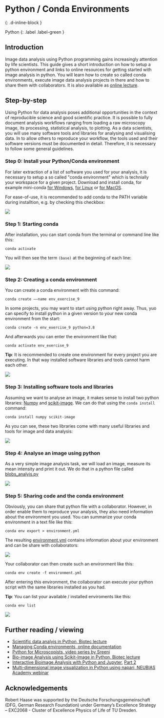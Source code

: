 # Python / Conda Environments
{: .d-inline-block }

Python
{: .label .label-green }


## Introduction
Image data analysis using Python programming gains increasingly attention by life scientists. 
This guide gives a short introduction on how to setup a python environment and links to online resources for getting
started with image analysis in python. 
You will learn how to create so called conda environments, execute image data analysis projects in there and how to share them with collaborators.
It is also available as [online lecture](https://youtu.be/MOEPe9TGBK0).

## Step-by-step
Using Python for data analysis poses additional opportunities in the context of reproducible science and good scientific practice.
It is possible to fully document analysis workflows ranging from loading a raw microscopy image, its processing, statistical analysis, to plotting.
As a data scientists, you will use many software tools and libraries for analysing and visualising data. 
In to allow others to reproduce your workflow, the tools used and their software versions must be documented in detail. 
Therefore, it is necessary to follow some general guidelines.

### Step 0: Install your Python/Conda environment
For later extraction of a list of software you used for your analysis, it is necessary to setup a so called "conda environment" which 
is technially your workspace for a given project. Download and install conda, for example mini-conda 
[for Windows](https://docs.conda.io/en/latest/miniconda.html#windows-installers), 
[for Linux](https://docs.conda.io/en/latest/miniconda.html#linux-installers) or
[for MacOS](https://docs.conda.io/en/latest/miniconda.html#macosx-installers).

For ease-of-use, it is recommended to add conda to the PATH variable during installtion, e.g. by checking this checkbox:

![](pics/python_conda_environments/PATH.png)

### Step 1: Starting conda

After installation, you can start conda from the terminal or command line like this:

```
conda activate
```

You will then see the term `(base)` at the beginning of each line:

![](pics/python_conda_environments/base_env.png)

### Step 2: Creating a conda environment
You can create a conda environment with this command:
```
conda create ––name env_exercise_9
```

In some projects, you may want to start using python right away. Thus, yuo can specify to install python in a given version to your new conda environment from the start:
```
conda create -n env_exercise_9 python=3.8
```

And afterwards you can enter the environment like that:
```
conda activate env_exercise_9
```

**Tip**: It is recommended to create one environment for every project you are executing. 
In that way installed software libraries and tools cannot harm each other.

![](pics/python_conda_environments/create_env.png)

### Step 3: Installing software tools and libraries
Assuming we want to analyse an image, it makes sense to install two python libraries: [Numpy](https://numpy.org/) and [scikit-image](https://scikit-image.org/). 
We can do that using the `conda install` command:

```
conda install numpy scikit-image
```

As you can see, these two libraries come with many useful libraries and tools for image and data analysis:

![](pics/python_conda_environments/conda_install.png)

### Step 4: Analyse an image using python
As a very simple image analysis task, we will load an image, measure its mean intensity and print it out. 
We do that in a python file called [blobs_analyis.py](pics/python_conda_environments/blobs_analysis.py)

![](pics/python_conda_environments/blobs_analysis.png)

### Step 5: Sharing code and the conda environment
Obviously, you can share that python file with a collaborator. 
However, in order enable them to reproduce your analysis, they also need information about the environment you used.
You can summarize your conda environment in a text file like this:

```
conda env export > environment.yml
```

The resulting [environment.yml](pics/python_conda_environments/environment.png) contains information about your environment and can be share with collaborators:

![](pics/python_conda_environments/environment.png)

Your collaborator can then create such an environment like this:

```
conda env create -f environment.yml
```

After entering this environment, the collaborator can execute your python script with the same libraries installed as you had.

**Tip**: You can list your available / installed enviroments like this:

```
conda env list
```

![](pics/python_conda_environments/env_list.png)

## Further reading / viewing
* [Scientific data analyis in Python, Biotec lecture](https://youtu.be/MOEPe9TGBK0)
* [Managing Conda environments, online documentation](https://docs.conda.io/projects/conda/en/latest/user-guide/tasks/manage-environments.html)
* [Python for Microscopists, video series by Sreeni](https://www.youtube.com/channel/UC34rW-HtPJulxr5wp2Xa04w)
* [Bio-image Analysis using Scikit-Image in Python, Biotec lecture](https://youtu.be/FnvgepHDqRA)
* [Interactive Bioimage Analysis with Python and Jupyter](https://youtu.be/2KF8vBrp3Zw), [Part 2](https://youtu.be/Y3pB3wnOivE)
* [Multi-dimensional image visualization in Python using napari, NEUBIAS Academy webinar](https://youtu.be/VgvDSq5aCDQ)

## Acknowledgements
Robert Haase was supported by the Deutsche Forschungsgemeinschaft (DFG, German Research Foundation) under Germany’s Excellence Strategy – EXC2068 - Cluster of Excellence Physics of Life of TU Dresden.
